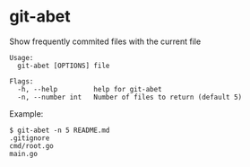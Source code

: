 # git-abet

Show frequently commited files with the current file

```
Usage:
  git-abet [OPTIONS] file

Flags:
  -h, --help         help for git-abet
  -n, --number int   Number of files to return (default 5)
```

Example:

```
$ git-abet -n 5 README.md
.gitignore
cmd/root.go
main.go
```
